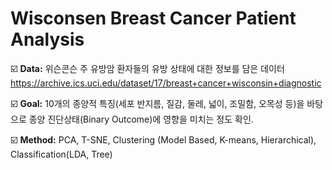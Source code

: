 # Wisconsen Breast Cancer Patient Analysis

☑️ **Data:** 위슨콘슨 주 유방암 환자들의 유방 상태에 대한 정보를 담은 데이터
https://archive.ics.uci.edu/dataset/17/breast+cancer+wisconsin+diagnostic

☑️ **Goal:** 10개의 종양적 특징(세포 반지름, 질감, 둘레, 넓이, 조밀함, 오목성 등)을 바탕으로 종양 진단상태(Binary Outcome)에 영향을 미치는 정도 확인.

☑️ **Method:** PCA, T-SNE, Clustering (Model Based, K-means, Hierarchical), Classification(LDA, Tree)
